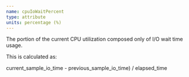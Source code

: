 ```yaml
---
name: cpuIoWaitPercent
type: attribute
units: percentage (%)
---
```


The portion of the current CPU utilization composed only of I/O wait time usage.

This is calculated as:

current\_sample\_io\_time - previous\_sample\_io\_time) / elapsed\_time